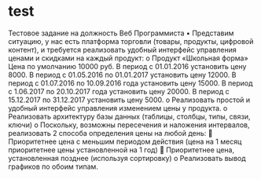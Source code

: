 # test
Тестовое задание на должность Веб Программиста
•	Представим ситуацию, у нас есть платформа торговли (товары, продукты, цифровой контент), и требуется реализовать удобный интерфейс управления ценами и скидками на каждый продукт:
o	Продукт «Школьная форма»
 	Цена по умолчанию 10000 руб. 
	В период с 01.01.2016 установить цену 8000.
	В период с 01.05.2016 по 01.01.2017 установить цену 12000.
	В период с 01.07.2016 по 10.09.2016 года установить цену 15000.
	В период с 1.06.2017 по 20.10.2017 года установить цену 20000.
	В период с 15.12.2017 по 31.12.2017 установить цену 5000.
o	Реализовать простой и удобный интерфейс управления изменением цены у продукта.
o	Реализовать архитектуру базы данных (таблицы, столбцы, типы, связи, ключи)
o	Поскольку, возможны пересечения и наложения интервалов, реализовать 2 способа определения цены на любой день:
  	Приоритетнее цена с меньшим периодом действия (цена на 1 месяц приоритетнее цены установленной на 1 год)
  	Приоритетнее цена, установленная позднее (используя сортировку)
o	Реализовать вывод графиков по обоим типам.
